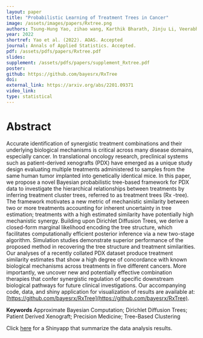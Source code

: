 ```yaml
---
layout: paper
title: "Probabilistic Learning of Treatment Trees in Cancer"
image: /assets/images/papers/Rxtree.png
authors: Tsung-Hung Yao, zihao wang, Karthik Bharath, Jinju Li, Veerabhadran Baladandayuthapani
year: 2022
shortref: Yao et al. (2022). AOAS. Accepted
journal: Annals of Applied Statistics. Accepted.
pdf: /assets/pdfs/papers/Rxtree.pdf
slides: 
supplement: /assets/pdfs/papers/supplement_Rxtree.pdf  
poster: 
github: https://github.com/bayesrx/RxTree
doi: 
external_link: https://arxiv.org/abs/2201.09371
video_link: 
type: statistical
---
```


# Abstract

Accurate identification of synergistic treatment combinations and their underlying biological mechanisms is critical across many disease domains, especially cancer. In translational oncology research, preclinical systems such as patient-derived xenografts (PDX) have emerged as a unique study design evaluating multiple treatments administered to samples from the same human tumor implanted into genetically identical mice. In this paper, we propose a novel Bayesian probabilistic tree-based framework for PDX data to investigate the hierarchical relationships between treatments by inferring treatment cluster trees, referred to as treatment trees (Rx -tree). The framework motivates a new metric of mechanistic similarity between two or more treatments accounting for inherent uncertainty in tree estimation; treatments with a high estimated similarity have potentially high mechanistic synergy. Building upon Dirichlet Diffusion Trees, we derive a closed-form marginal likelihood encoding the tree structure, which facilitates computationally efficient posterior inference via a new two-stage algorithm. Simulation studies demonstrate superior performance of the proposed method in recovering the tree structure and treatment similarities. Our analyses of a recently collated PDX dataset produce treatment similarity estimates that show a high degree of concordance with known biological mechanisms across treatments in five different cancers. More importantly, we uncover new and potentially effective combination therapies that confer synergistic regulation of specific downstream biological pathways for future clinical investigations. Our accompanying code, data, and shiny application for visualization of results are available at: [https://github.com/bayesrx/RxTree](https://github.com/bayesrx/RxTree).

**Keywords** Approximate Bayesian Computation; Dirichlet Diffusion Trees; Patient Derived Xenograft; Precision Medicine; Tree-Based Clustering

Click [here](https://yaots.shinyapps.io/RxTreePDX/) for a Shinyapp that summarize the data analysis results.
